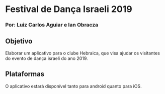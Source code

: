 <H1> Festival de Dança Israeli 2019 </H1>
<H3> Por: Luiz Carlos Aguiar e Ian Obracza  </H3>


<H2> Objetivo </H2>
<p> Elaborar um aplicativo para o clube Hebraica, que visa ajudar os visitantes do evento de dança israeli do ano 2019. </p> 

<H2> Plataformas </H2>
<p> O aplicativo estará disponível tanto para android quanto para iOS. </p>
